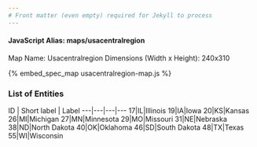 ```yaml
---
# Front matter (even empty) required for Jekyll to process
---
```


#### JavaScript Alias: maps/usacentralregion

Map Name: Usacentralregion
Dimensions (Width x Height): 240x310



{% embed_spec_map usacentralregion-map.js %}

### List of Entities

ID | Short label | Label
---|---|---|---
17|IL|Illinois
19|IA|Iowa
20|KS|Kansas
26|MI|Michigan
27|MN|Minnesota
29|MO|Missouri
31|NE|Nebraska
38|ND|North Dakota
40|OK|Oklahoma
46|SD|South Dakota
48|TX|Texas
55|WI|Wisconsin

